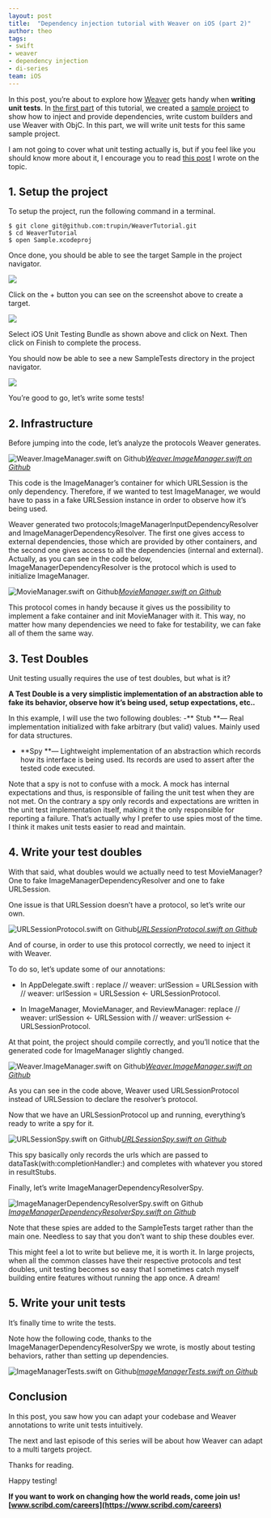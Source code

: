 ```yaml
---
layout: post
title:  "Dependency injection tutorial with Weaver on iOS (part 2)"
author: theo
tags:
- swift
- weaver
- dependency injection
- di-series
team: iOS
---
```



In this post, you’re about to explore how [Weaver](https://github.com/scribd/Weaver) gets handy when **writing unit tests**. In [the first part](https://medium.com/scribd-data-science-engineering/weaver-tutorial-for-ios-part-1-78265548dd00) of this tutorial, we created a [sample project](https://github.com/trupin/WeaverTutorial) to show how to inject and provide dependencies, write custom builders and use Weaver with ObjC. In this part, we will write unit tests for this same sample project.

I am not going to cover what unit testing actually is, but if you feel like you should know more about it, I encourage you to read [this post](https://medium.com/scribd-data-science-engineering/how-unit-testing-can-help-write-better-designs-c290d1c46776) I wrote on the topic.

## 1. Setup the project

To setup the project, run the following command in a terminal.

    $ git clone git@github.com:trupin/WeaverTutorial.git
    $ cd WeaverTutorial
    $ open Sample.xcodeproj

Once done, you should be able to see the target Sample in the project navigator.

![](https://cdn-images-1.medium.com/max/2000/1*2q84IoVmYLabJjyhEcQSPg.png)

Click on the + button you can see on the screenshot above to create a target.

![](https://cdn-images-1.medium.com/max/2920/1*ygE6soC8yjOyV69a79ZJsw.png)

Select iOS Unit Testing Bundle as shown above and click on Next. Then click on Finish to complete the process.

You should now be able to see a new SampleTests directory in the project navigator.

![](https://cdn-images-1.medium.com/max/2000/1*xifBjlz-G-rG5Oeh94EpeQ.png)

You’re good to go, let’s write some tests!

## 2. Infrastructure

Before jumping into the code, let’s analyze the protocols Weaver generates.

![[Weaver.ImageManager.swift on Github](https://github.com/trupin/WeaverTutorial/blob/master/Sample/Generated/Weaver.ImageManager.swift)](https://cdn-images-1.medium.com/max/2992/1*l_iEEJq1aAVD2NTujcHFxw.png)*[Weaver.ImageManager.swift on Github](https://github.com/trupin/WeaverTutorial/blob/master/Sample/Generated/Weaver.ImageManager.swift)*

This code is the ImageManager’s container for which URLSession is the only dependency. Therefore, if we wanted to test ImageManager, we would have to pass in a fake URLSession instance in order to observe how it’s being used.

Weaver generated two protocols;ImageManagerInputDependencyResolver and ImageManagerDependencyResolver. The first one gives access to external dependencies, those which are provided by other containers, and the second one gives access to all the dependencies (internal and external). Actually, as you can see in the code below, ImageManagerDependencyResolver is the protocol which is used to initialize ImageManager.

![[MovieManager.swift on Github](https://github.com/trupin/WeaverTutorial/blob/master/Sample/MovieManager.swift)](https://cdn-images-1.medium.com/max/2640/1*gxTGc6gLBdmuJBsmI8CW3Q.png)*[MovieManager.swift on Github](https://github.com/trupin/WeaverTutorial/blob/master/Sample/MovieManager.swift)*

This protocol comes in handy because it gives us the possibility to implement a fake container and init MovieManager with it. This way, no matter how many dependencies we need to fake for testability, we can fake all of them the same way.

## 3. Test Doubles

Unit testing usually requires the use of test doubles, but what is it?

**A Test Double is a very simplistic implementation of an abstraction able to fake its behavior, observe how it’s being used, setup expectations, etc..**

In this example, I will use the two following doubles:
-** Stub **— Real implementation initialized with fake arbitrary (but valid) values. Mainly used for data structures.
- **Spy **— Lightweight implementation of an abstraction which records how its interface is being used. Its records are used to assert after the tested code executed.

Note that a spy is not to confuse with a mock. A mock has internal expectations and thus, is responsible of failing the unit test when they are not met. On the contrary a spy only records and expectations are written in the unit test implementation itself, making it the only responsible for reporting a failure. That’s actually why I prefer to use spies most of the time. I think it makes unit tests easier to read and maintain.

## 4. Write your test doubles

With that said, what doubles would we actually need to test MovieManager? One to fake ImageManagerDependencyResolver and one to fake URLSession.

One issue is that URLSession doesn’t have a protocol, so let’s write our own.

![[URLSessionProtocol.swift on Github](https://github.com/trupin/WeaverTutorial/blob/master/Sample/URLSessionProtocol.swift)](https://cdn-images-1.medium.com/max/4096/1*A4syzjjhp0yaKyn5yRn6dg.png)*[URLSessionProtocol.swift on Github](https://github.com/trupin/WeaverTutorial/blob/master/Sample/URLSessionProtocol.swift)*

And of course, in order to use this protocol correctly, we need to inject it with Weaver.

To do so, let’s update some of our annotations:

* In AppDelegate.swift : replace // weaver: urlSession = URLSession with // weaver: urlSession = URLSession <- URLSessionProtocol.

* In ImageManager, MovieManager, and ReviewManager: replace // weaver: urlSession <- URLSession with // weaver: urlSession <- URLSessionProtocol.

At that point, the project should compile correctly, and you’ll notice that the generated code for ImageManager slightly changed.

![[Weaver.ImageManager.swift on Github](https://github.com/trupin/WeaverTutorial/blob/master/Sample/Generated/Weaver.ImageManager.swift)](https://cdn-images-1.medium.com/max/2992/1*5APK5uiMJtt2oapeB1H5cg.png)*[Weaver.ImageManager.swift on Github](https://github.com/trupin/WeaverTutorial/blob/master/Sample/Generated/Weaver.ImageManager.swift)*

As you can see in the code above, Weaver used URLSessionProtocol instead of URLSession to declare the resolver’s protocol.

Now that we have an URLSessionProtocol up and running, everything’s ready to write a spy for it.

![[URLSessionSpy.swift on Github](https://github.com/trupin/WeaverTutorial/blob/master/SampleTests/URLSessionSpy.swift)](https://cdn-images-1.medium.com/max/4096/1*ikXy24zXhjRYeEw-vxJG3w.png)*[URLSessionSpy.swift on Github](https://github.com/trupin/WeaverTutorial/blob/master/SampleTests/URLSessionSpy.swift)*

This spy basically only records the urls which are passed to dataTask(with:completionHandler:) and completes with whatever you stored in resultStubs.

Finally, let’s write ImageManagerDependencyResolverSpy.

![[ImageManagerDependencyResolverSpy.swift on Github](https://github.com/trupin/WeaverTutorial/blob/master/SampleTests/ImageManagerDependencyResolverSpy.swift)](https://cdn-images-1.medium.com/max/3056/1*oNmDkdhOoEyZmIb2qyUGtQ.png)*[ImageManagerDependencyResolverSpy.swift on Github](https://github.com/trupin/WeaverTutorial/blob/master/SampleTests/ImageManagerDependencyResolverSpy.swift)*

Note that these spies are added to the SampleTests target rather than the main one. Needless to say that you don’t want to ship these doubles ever.

This might feel a lot to write but believe me, it is worth it. In large projects, when all the common classes have their respective protocols and test doubles, unit testing becomes so easy that I sometimes catch myself building entire features without running the app once. A dream!

## 5. Write your unit tests

It’s finally time to write the tests.

Note how the following code, thanks to the ImageManagerDependencyResolverSpy we wrote, is mostly about testing behaviors, rather than setting up dependencies.

![[ImageManagerTests.swift on Github](https://github.com/trupin/WeaverTutorial/blob/master/SampleTests/ImageManagerTests.swift)](https://cdn-images-1.medium.com/max/4096/1*44zhsO4qY_JHuSvmDbStNQ.png)*[ImageManagerTests.swift on Github](https://github.com/trupin/WeaverTutorial/blob/master/SampleTests/ImageManagerTests.swift)*

## Conclusion

In this post, you saw how you can adapt your codebase and Weaver annotations to write unit tests intuitively.

The next and last episode of this series will be about how Weaver can adapt to a multi targets project.

Thanks for reading.

Happy testing!

**If you want to work on changing how the world reads, come join us! [www.scribd.com/careers](https://www.scribd.com/careers)**
